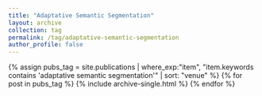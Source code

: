 ```yaml
---
title: "Adaptative Semantic Segmentation"
layout: archive
collection: tag
permalink: /tag/adaptative-semantic-segmentation
author_profile: false
---
```


{% assign pubs_tag = site.publications | where_exp:"item", "item.keywords contains 'adaptative semantic segmentation'" | sort: "venue" %}
{% for post in pubs_tag %}
  {% include archive-single.html %}
{% endfor %}